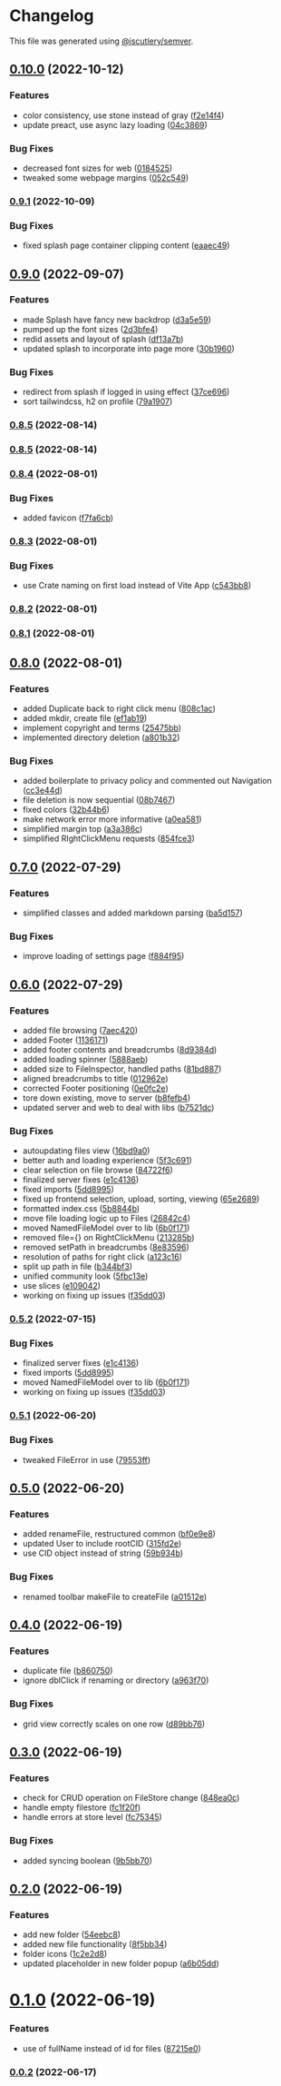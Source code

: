 # Changelog

This file was generated using [@jscutlery/semver](https://github.com/jscutlery/semver).

## [0.10.0](https://github.com/Crate-Network/crate/compare/@crate/web-0.9.1...@crate/web-0.10.0) (2022-10-12)


### Features

* color consistency, use stone instead of gray ([f2e14f4](https://github.com/Crate-Network/crate/commit/f2e14f430ce17f40b03e8b97ba81a279f66e26ce))
* update preact, use async lazy loading ([04c3869](https://github.com/Crate-Network/crate/commit/04c3869a96160cdd431fd210d3286b3a1aaf8b82))


### Bug Fixes

* decreased font sizes for web ([0184525](https://github.com/Crate-Network/crate/commit/0184525afea844296ded1681ec419ae5e2f96c7e))
* tweaked some webpage margins ([052c549](https://github.com/Crate-Network/crate/commit/052c549e4776f8df9f1bae1558ce6b63c4fc9e4c))

### [0.9.1](https://github.com/Crate-Network/crate/compare/@crate/web-0.9.0...@crate/web-0.9.1) (2022-10-09)


### Bug Fixes

* fixed splash page container clipping content ([eaaec49](https://github.com/Crate-Network/crate/commit/eaaec495b7087f533da91fb0efa0e76e9991cf79))

## [0.9.0](https://github.com/Crate-Network/crate/compare/@crate/web-0.8.5...@crate/web-0.9.0) (2022-09-07)


### Features

* made Splash have fancy new backdrop ([d3a5e59](https://github.com/Crate-Network/crate/commit/d3a5e592bb5d82cbcbcf94aa833a7e4c1a197998))
* pumped up the font sizes ([2d3bfe4](https://github.com/Crate-Network/crate/commit/2d3bfe451bcc758a1252a704dc03d0db5a57285e))
* redid assets and layout of splash ([df13a7b](https://github.com/Crate-Network/crate/commit/df13a7b0c0dbb7a4b508032ecaca5c21996a014c))
* updated splash to incorporate into page more ([30b1960](https://github.com/Crate-Network/crate/commit/30b19601bedd10dfd3ddf303fe43e8bb7e6161a3))


### Bug Fixes

* redirect from splash if logged in using effect ([37ce696](https://github.com/Crate-Network/crate/commit/37ce69622a9949d96ddcbc260aa70a7251563058))
* sort tailwindcss, h2 on profile ([79a1907](https://github.com/Crate-Network/crate/commit/79a19076e656c49c10cea2f15e1239c2df612c91))

### [0.8.5](https://github.com/Crate-Network/crate/compare/@crate/web-0.8.4...@crate/web-0.8.5) (2022-08-14)

### [0.8.5](https://github.com/Crate-Network/crate/compare/@crate/web-0.8.4...@crate/web-0.8.5) (2022-08-14)

### [0.8.4](https://github.com/Crate-Network/crate/compare/@crate/web-0.8.3...@crate/web-0.8.4) (2022-08-01)

### Bug Fixes

- added favicon ([f7fa6cb](https://github.com/Crate-Network/crate/commit/f7fa6cbe06e0dbb419d89b1d5ca38ad23a7f49f3))

### [0.8.3](https://github.com/Crate-Network/crate/compare/@crate/web-0.8.2...@crate/web-0.8.3) (2022-08-01)

### Bug Fixes

- use Crate naming on first load instead of Vite App ([c543bb8](https://github.com/Crate-Network/crate/commit/c543bb8d8a0983c880a6b7ddaf69e57816a98f9f))

### [0.8.2](https://github.com/Crate-Network/crate/compare/@crate/web-0.8.1...@crate/web-0.8.2) (2022-08-01)

### [0.8.1](https://github.com/Crate-Network/crate/compare/@crate/web-0.8.0...@crate/web-0.8.1) (2022-08-01)

## [0.8.0](https://github.com/Crate-Network/crate/compare/@crate/web-0.7.0...@crate/web-0.8.0) (2022-08-01)

### Features

- added Duplicate back to right click menu ([808c1ac](https://github.com/Crate-Network/crate/commit/808c1aca29808f32d932cc0a1b0c2f7de6b238b9))
- added mkdir, create file ([ef1ab19](https://github.com/Crate-Network/crate/commit/ef1ab19a614b0bc1242376aa0a0d2124adc85322))
- implement copyright and terms ([25475bb](https://github.com/Crate-Network/crate/commit/25475bb157f1353425776df2e25a62ca9627bb5f))
- implemented directory deletion ([a801b32](https://github.com/Crate-Network/crate/commit/a801b3203b285fb3db3f3b3dc12bccf67e034fba))

### Bug Fixes

- added boilerplate to privacy policy and commented out Navigation ([cc3e44d](https://github.com/Crate-Network/crate/commit/cc3e44dd5210849bfff36d7d25bdb710e81c9bd0))
- file deletion is now sequential ([08b7467](https://github.com/Crate-Network/crate/commit/08b7467f969f0fca191cf6fd038145f8025a7735))
- fixed colors ([32b44b6](https://github.com/Crate-Network/crate/commit/32b44b62507017843631ead6fc5709a1ee9a6de4))
- make network error more informative ([a0ea581](https://github.com/Crate-Network/crate/commit/a0ea581a073e2a06614f52a33ae82bb6460ddec3))
- simplified margin top ([a3a386c](https://github.com/Crate-Network/crate/commit/a3a386c5a8e9f236244f186a84f8b00fb8343c56))
- simplified RIghtClickMenu requests ([854fce3](https://github.com/Crate-Network/crate/commit/854fce386fe30390070b8e688ef80e5b7a1a1444))

## [0.7.0](https://github.com/Crate-Network/crate/compare/@crate/web-0.6.0...@crate/web-0.7.0) (2022-07-29)

### Features

- simplified classes and added markdown parsing ([ba5d157](https://github.com/Crate-Network/crate/commit/ba5d15756b57dd8473ee7961cccdda29f9044ab6))

### Bug Fixes

- improve loading of settings page ([f884f95](https://github.com/Crate-Network/crate/commit/f884f95a9c10866ba0c8835965fd0554e2a91481))

## [0.6.0](https://github.com/Crate-Network/crate/compare/@crate/web-0.5.1...@crate/web-0.6.0) (2022-07-29)

### Features

- added file browsing ([7aec420](https://github.com/Crate-Network/crate/commit/7aec420e923981416a28ed41b43f8a51d96dc65a))
- added Footer ([1136171](https://github.com/Crate-Network/crate/commit/11361714b214839f2722ce5c9bfeaff8c0159aec))
- added footer contents and breadcrumbs ([8d9384d](https://github.com/Crate-Network/crate/commit/8d9384dc74ae76437fd38708c117ceeff0352ee8))
- added loading spinner ([5888aeb](https://github.com/Crate-Network/crate/commit/5888aebc1d11a984c2bff664257fa2fced39c847))
- added size to FileInspector, handled paths ([81bd887](https://github.com/Crate-Network/crate/commit/81bd887bd987f8a6c33bfb819d82f284ace11954))
- aligned breadcrumbs to title ([012962e](https://github.com/Crate-Network/crate/commit/012962ee4cf7eea18648424ff3dd5e8c7f107369))
- corrected Footer positioning ([0e0fc2e](https://github.com/Crate-Network/crate/commit/0e0fc2e712057bcc3b628c4ee309440a8c9c0b5c))
- tore down existing, move to server ([b8fefb4](https://github.com/Crate-Network/crate/commit/b8fefb424aeed0c67b7cf630c46644912fbec46e))
- updated server and web to deal with libs ([b7521dc](https://github.com/Crate-Network/crate/commit/b7521dc42d5842950c06014f36f0df0a4ad3343a))

### Bug Fixes

- autoupdating files view ([16bd9a0](https://github.com/Crate-Network/crate/commit/16bd9a00ab0cdd24c8436db4e9e73731e612e083))
- better auth and loading experience ([5f3c691](https://github.com/Crate-Network/crate/commit/5f3c69105a4a04f26f5ae860fa1dd2e232f309e0))
- clear selection on file browse ([84722f6](https://github.com/Crate-Network/crate/commit/84722f6c4c53e0d289a3b34cad7c2b05b78b971a))
- finalized server fixes ([e1c4136](https://github.com/Crate-Network/crate/commit/e1c4136b5c2b00a7eaac5cfebf8976119fbda92a))
- fixed imports ([5dd8995](https://github.com/Crate-Network/crate/commit/5dd8995b7531b62b930ca27f7f32836e30d50a49))
- fixed up frontend selection, upload, sorting, viewing ([65e2689](https://github.com/Crate-Network/crate/commit/65e2689e083a68cc763cd05226577af12fd8ea61))
- formatted index.css ([5b8844b](https://github.com/Crate-Network/crate/commit/5b8844bb7b11c2c5231ff3f778ce0cab46d30eff))
- move file loading logic up to Files ([26842c4](https://github.com/Crate-Network/crate/commit/26842c4f2d108faa9c4ff7e5c85a1de0c7167c48))
- moved NamedFileModel over to lib ([6b0f171](https://github.com/Crate-Network/crate/commit/6b0f171d9a865517159caf5ee8eb23dc76c2ac95))
- removed file={} on RightClickMenu ([213285b](https://github.com/Crate-Network/crate/commit/213285ba60e157b7569a806da875716df4dabf83))
- removed setPath in breadcrumbs ([8e83596](https://github.com/Crate-Network/crate/commit/8e835963280c9bff65a05b823226049a2ade61c6))
- resolution of paths for right click ([a123c16](https://github.com/Crate-Network/crate/commit/a123c165dd153d0c978b4d52245c1af74dfb630e))
- split up path in file ([b344bf3](https://github.com/Crate-Network/crate/commit/b344bf3eda23206c6d2a7906ece484a4eb733f10))
- unified community look ([5fbc13e](https://github.com/Crate-Network/crate/commit/5fbc13eacc8e6f29b395f9430bf771a34773dbd2))
- use slices ([e109042](https://github.com/Crate-Network/crate/commit/e109042919f712b5477318637b7a973808a1c7bf))
- working on fixing up issues ([f35dd03](https://github.com/Crate-Network/crate/commit/f35dd03761c0fc1a1e4cafd5cbfdb080300e5dd0))

### [0.5.2](https://github.com/Crate-Network/crate/compare/@crate/web-0.5.1...@crate/web-0.5.2) (2022-07-15)

### Bug Fixes

- finalized server fixes ([e1c4136](https://github.com/Crate-Network/crate/commit/e1c4136b5c2b00a7eaac5cfebf8976119fbda92a))
- fixed imports ([5dd8995](https://github.com/Crate-Network/crate/commit/5dd8995b7531b62b930ca27f7f32836e30d50a49))
- moved NamedFileModel over to lib ([6b0f171](https://github.com/Crate-Network/crate/commit/6b0f171d9a865517159caf5ee8eb23dc76c2ac95))
- working on fixing up issues ([f35dd03](https://github.com/Crate-Network/crate/commit/f35dd03761c0fc1a1e4cafd5cbfdb080300e5dd0))

### [0.5.1](https://github.com/Crate-Network/crate/compare/@crate/web-0.5.0...@crate/web-0.5.1) (2022-06-20)

### Bug Fixes

- tweaked FileError in use ([79553ff](https://github.com/Crate-Network/crate/commit/79553ffd713f8a1989a1c5cbd194a5cb6482fa4c))

## [0.5.0](https://github.com/Crate-Network/crate/compare/@crate/web-0.4.0...@crate/web-0.5.0) (2022-06-20)

### Features

- added renameFile, restructured common ([bf0e9e8](https://github.com/Crate-Network/crate/commit/bf0e9e8219f5f8377f5adb40c167483b6827caa1))
- updated User to include rootCID ([315fd2e](https://github.com/Crate-Network/crate/commit/315fd2e4116c14d8edaa3602fc04d055d434b80a))
- use CID object instead of string ([59b934b](https://github.com/Crate-Network/crate/commit/59b934be6b3f6d3f124f9724fc8e7c9bc89121dd))

### Bug Fixes

- renamed toolbar makeFile to createFile ([a01512e](https://github.com/Crate-Network/crate/commit/a01512e2261ad5470d8709245a555ee7561918ca))

## [0.4.0](https://github.com/Crate-Network/crate/compare/@crate/web-0.3.0...@crate/web-0.4.0) (2022-06-19)

### Features

- duplicate file ([b860750](https://github.com/Crate-Network/crate/commit/b860750325d67d4f84789a946feafde7de8ddba6))
- ignore dblClick if renaming or directory ([a963f70](https://github.com/Crate-Network/crate/commit/a963f70ba955df37ab523e74a388bbd7aee4f89a))

### Bug Fixes

- grid view correctly scales on one row ([d89bb76](https://github.com/Crate-Network/crate/commit/d89bb76efb2fe600e6b5f14ca5726bc6039374ce))

## [0.3.0](https://github.com/Crate-Network/crate/compare/@crate/web-0.2.0...@crate/web-0.3.0) (2022-06-19)

### Features

- check for CRUD operation on FileStore change ([848ea0c](https://github.com/Crate-Network/crate/commit/848ea0cab2089f54e5d8c16f367db4cdaf974662))
- handle empty filestore ([fc1f20f](https://github.com/Crate-Network/crate/commit/fc1f20f608e9f1234655e6c420cde1f119ff45e1))
- handle errors at store level ([fc75345](https://github.com/Crate-Network/crate/commit/fc7534520ceef9b6b181c433772e056216b978d7))

### Bug Fixes

- added syncing boolean ([9b5bb70](https://github.com/Crate-Network/crate/commit/9b5bb70cd6b1ba75dc6c63c2207dd7dff8b62eb7))

## [0.2.0](https://github.com/Crate-Network/crate/compare/@crate/web-0.1.0...@crate/web-0.2.0) (2022-06-19)

### Features

- add new folder ([54eebc8](https://github.com/Crate-Network/crate/commit/54eebc81d5f65b4f26114b0f8d40c4f567759602))
- added new file functionality ([8f5bb34](https://github.com/Crate-Network/crate/commit/8f5bb34baa195d7c500775da0a13207530450c4b))
- folder icons ([1c2e2d8](https://github.com/Crate-Network/crate/commit/1c2e2d88abdd78925b532d68dbde7524b3ffd5dc))
- updated placeholder in new folder popup ([a6b05dd](https://github.com/Crate-Network/crate/commit/a6b05ddc142cbaa279e9427e747e8060feb2f2be))

# [0.1.0](https://github.com/Crate-Network/crate/compare/@crate/web-0.0.1...@crate/web-0.1.0) (2022-06-19)

### Features

- use of fullName instead of id for files ([87215e0](https://github.com/Crate-Network/crate/commit/87215e00ac8243e7b757c89cfa5aacdcebd5d3c1))

### [0.0.2](https://github.com/Crate-Network/crate/compare/@crate/web-0.0.1...@crate/web-0.0.2) (2022-06-17)
